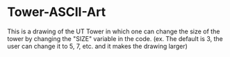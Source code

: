 # Tower-ASCII-Art
This is a drawing of the UT Tower in which one can change the size of the tower by changing the "SIZE" variable in the code. (ex. The default is 3, the user can change it to 5, 7, etc. and it makes the drawing larger)
